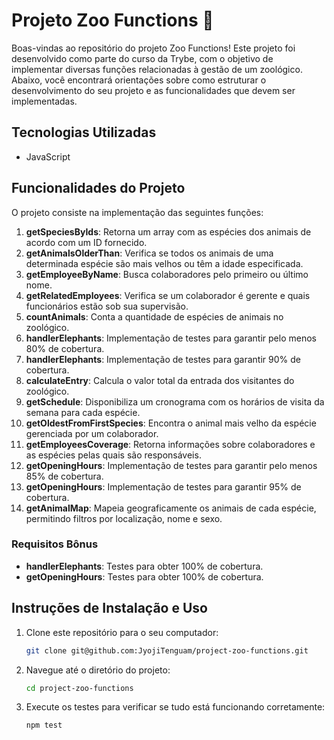 # Projeto Zoo Functions 🦁

Boas-vindas ao repositório do projeto Zoo Functions! Este projeto foi desenvolvido como parte do curso da Trybe, com o objetivo de implementar diversas funções relacionadas à gestão de um zoológico. Abaixo, você encontrará orientações sobre como estruturar o desenvolvimento do seu projeto e as funcionalidades que devem ser implementadas.

## Tecnologias Utilizadas

- JavaScript

## Funcionalidades do Projeto

O projeto consiste na implementação das seguintes funções:

1. **getSpeciesByIds**: Retorna um array com as espécies dos animais de acordo com um ID fornecido.
2. **getAnimalsOlderThan**: Verifica se todos os animais de uma determinada espécie são mais velhos ou têm a idade especificada.
3. **getEmployeeByName**: Busca colaboradores pelo primeiro ou último nome.
4. **getRelatedEmployees**: Verifica se um colaborador é gerente e quais funcionários estão sob sua supervisão.
5. **countAnimals**: Conta a quantidade de espécies de animais no zoológico.
6. **handlerElephants**: Implementação de testes para garantir pelo menos 80% de cobertura.
7. **handlerElephants**: Implementação de testes para garantir 90% de cobertura.
8. **calculateEntry**: Calcula o valor total da entrada dos visitantes do zoológico.
9. **getSchedule**: Disponibiliza um cronograma com os horários de visita da semana para cada espécie.
10. **getOldestFromFirstSpecies**: Encontra o animal mais velho da espécie gerenciada por um colaborador.
11. **getEmployeesCoverage**: Retorna informações sobre colaboradores e as espécies pelas quais são responsáveis.
12. **getOpeningHours**: Implementação de testes para garantir pelo menos 85% de cobertura.
13. **getOpeningHours**: Implementação de testes para garantir 95% de cobertura.
14. **getAnimalMap**: Mapeia geograficamente os animais de cada espécie, permitindo filtros por localização, nome e sexo.

### Requisitos Bônus

- **handlerElephants**: Testes para obter 100% de cobertura.
- **getOpeningHours**: Testes para obter 100% de cobertura.

## Instruções de Instalação e Uso

1. Clone este repositório para o seu computador:

    ```bash
    git clone git@github.com:JyojiTenguam/project-zoo-functions.git
    ```

2. Navegue até o diretório do projeto:

    ```bash
    cd project-zoo-functions
    ```

3. Execute os testes para verificar se tudo está funcionando corretamente:

    ```bash
    npm test
    ```
